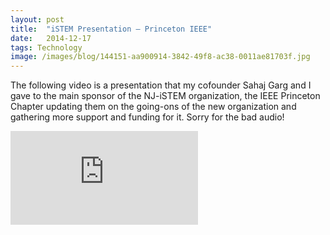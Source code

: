 ```yaml
---
layout:	post
title:	"iSTEM Presentation — Princeton IEEE"
date:	2014-12-17
tags: Technology
image: /images/blog/144151-aa900914-3842-49f8-ac38-0011ae81703f.jpg
---
```


The following video is a presentation that my cofounder Sahaj Garg and I gave to the main sponsor of the NJ-iSTEM organization, the IEEE Princeton Chapter updating them on the going-ons of the new organization and gathering more support and funding for it. Sorry for the bad audio!

<iframe src="https://www.youtube.com/embed/pOb1bVD9Jzo" frameborder="0" allowfullscreen></iframe>

  